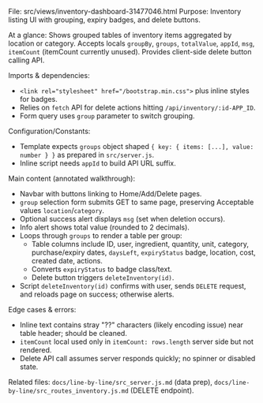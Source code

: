 File: src/views/inventory-dashboard-31477046.html
Purpose: Inventory listing UI with grouping, expiry badges, and delete buttons.

At a glance: Shows grouped tables of inventory items aggregated by location or category. Accepts locals `groupBy`, `groups`, `totalValue`, `appId`, `msg`, `itemCount` (itemCount currently unused). Provides client-side delete button calling API.

Imports & dependencies:
- `<link rel="stylesheet" href="/bootstrap.min.css">` plus inline styles for badges.
- Relies on `fetch` API for delete actions hitting `/api/inventory/:id-APP_ID`.
- Form query uses `group` parameter to switch grouping.

Configuration/Constants:
- Template expects `groups` object shaped `{ key: { items: [...], value: number } }` as prepared in `src/server.js`.
- Inline script needs `appId` to build API URL suffix.

Main content (annotated walkthrough):
- Navbar with buttons linking to Home/Add/Delete pages.
- `group` selection form submits GET to same page, preserving Acceptable values `location`/`category`.
- Optional success alert displays `msg` (set when deletion occurs).
- Info alert shows total value (rounded to 2 decimals).
- Loops through `groups` to render a table per group:
  - Table columns include ID, user, ingredient, quantity, unit, category, purchase/expiry dates, `daysLeft`, `expiryStatus` badge, location, cost, created date, actions.
  - Converts `expiryStatus` to badge class/text.
  - Delete button triggers `deleteInventory(id)`.
- Script `deleteInventory(id)` confirms with user, sends `DELETE` request, and reloads page on success; otherwise alerts.

Edge cases & errors:
- Inline text contains stray "??" characters (likely encoding issue) near table header; should be cleaned.
- `itemCount` local used only in `itemCount: rows.length` server side but not rendered.
- Delete API call assumes server responds quickly; no spinner or disabled state.

Related files: `docs/line-by-line/src_server.js.md` (data prep), `docs/line-by-line/src_routes_inventory.js.md` (DELETE endpoint).
